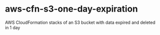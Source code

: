 # aws-cfn-s3-one-day-expiration
AWS CloudFormation stacks of an S3 bucket with data expired and deleted in 1 day
